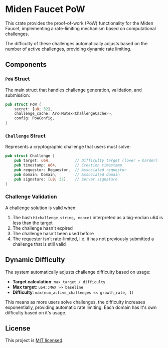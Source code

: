 # Miden Faucet PoW

This crate provides the proof-of-work (PoW) functionality for the Miden Faucet, implementing a rate-limiting mechanism based on computational challenges.

The difficulty of these challenges automatically adjusts based on the number of active challenges, providing dynamic rate limiting.

## Components

### `PoW` Struct

The main struct that handles challenge generation, validation, and submission:

```rust
pub struct PoW {
    secret: [u8; 32],
    challenge_cache: Arc<Mutex<ChallengeCache>>,
    config: PoWConfig,
}
```

### `Challenge` Struct

Represents a cryptographic challenge that users must solve:

```rust
pub struct Challenge {
    pub target: u64,           // Difficulty target (lower = harder)
    pub timestamp: u64,        // Creation timestamp
    pub requestor: Requestor,  // Associated requestor
    pub domain: Domain,        // Associated domain
    pub signature: [u8; 32],   // Server signature
}
```

### Challenge Validation

A challenge solution is valid when:
1. The hash `H(challenge_string, nonce)` interpreted as a big-endian u64 is less than the target
2. The challenge hasn't expired
3. The challenge hasn't been used before
4. The requestor isn't rate-limited, i.e. it has not previously submitted a challenge that is still valid

## Dynamic Difficulty

The system automatically adjusts challenge difficulty based on usage:
- **Target calculation**: `max_target / difficulty`
- **Max target**: `u64::MAX >> baseline`
- **Difficulty**: `max(num_active_challenges << growth_rate, 1)`

This means as more users solve challenges, the difficulty increases exponentially, providing automatic rate limiting. Each domain has it's own difficulty based on it's usage.

## License

This project is [MIT licensed](../../LICENSE).
